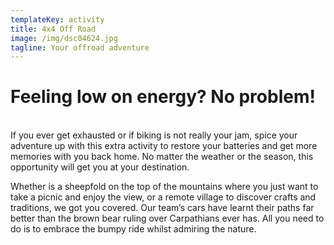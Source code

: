 ```yaml
---
templateKey: activity
title: 4x4 Off Road
image: /img/dsc04624.jpg
tagline: Your offroad adventure
---
```

# Feeling low on energy? No problem!

\
If you ever get exhausted or if biking is not really your jam, spice your adventure up with this extra activity to restore your batteries and get more memories with you back home. No matter the weather or the season, this opportunity will get you at your destination.

Whether is a sheepfold on the top of the mountains where you just want to take a picnic and enjoy the view, or a remote village to discover crafts and traditions, we got you covered. Our team’s cars have learnt their paths far better than the brown bear ruling over Carpathians ever has. All you need to do is to embrace the bumpy ride whilst admiring the nature.
